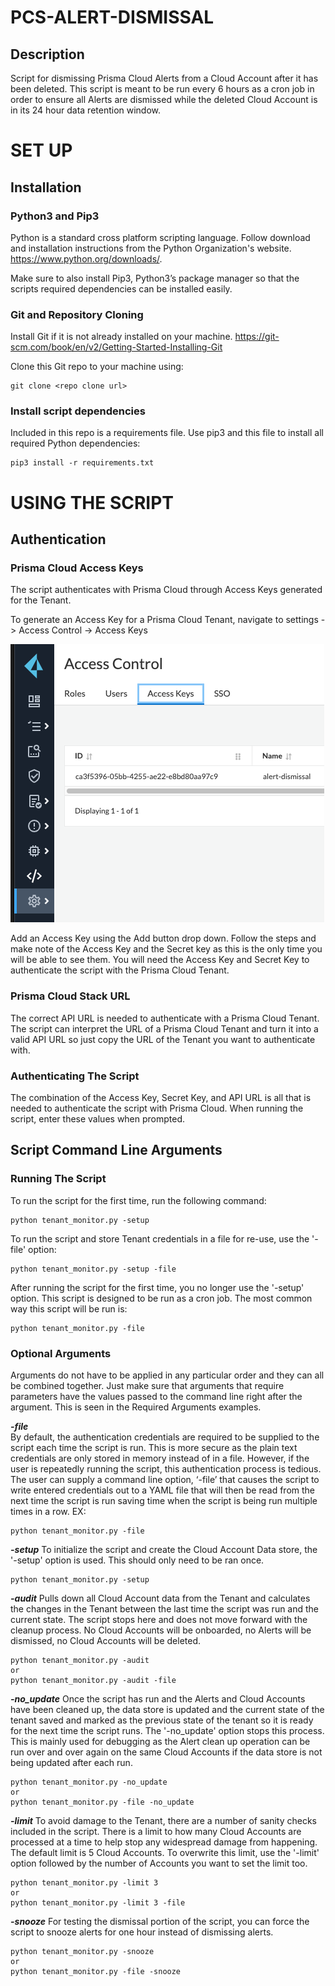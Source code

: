 # PCS-ALERT-DISMISSAL

## Description

Script for dismissing Prisma Cloud Alerts from a Cloud Account after it has been deleted. This script is meant to be run every 6 hours as a cron job in order to ensure all Alerts are dismissed while the deleted Cloud Account is in its 24 hour data retention window.

# SET UP

## Installation

### Python3 and Pip3 

Python is a standard cross platform scripting language. Follow download and installation instructions from the Python Organization's website. https://www.python.org/downloads/.

Make sure to also install Pip3, Python3’s package manager so that the scripts required dependencies can be installed easily.

### Git and Repository Cloning

Install Git if it is not already installed on your machine. https://git-scm.com/book/en/v2/Getting-Started-Installing-Git

Clone this Git repo to your machine using:
```
git clone <repo clone url>
```

### Install script dependencies

Included in this repo is a requirements file. Use pip3 and this file to install all required Python dependencies: 
```
pip3 install -r requirements.txt
```

# USING THE SCRIPT

## Authentication

### Prisma Cloud Access Keys

The script authenticates with Prisma Cloud through Access Keys generated for the Tenant.

To generate an Access Key for a Prisma Cloud Tenant, navigate to settings -> Access Control -> Access Keys

![alt text](https://github.com/PaloAltoNetworks/pcs-alert-dismissal/blob/main/access_keys.png?raw=true)

Add an Access Key using the Add button drop down. Follow the steps and make note of the Access Key and the Secret key as this is the only time you will be able to see them. You will need the Access Key and Secret Key to authenticate the script with the Prisma Cloud Tenant.

### Prisma Cloud Stack URL

The correct API URL is needed to authenticate with a Prisma Cloud Tenant. The script can interpret the URL of a Prisma Cloud Tenant and turn it into a valid API URL so just copy the URL of the Tenant you want to authenticate with.

### Authenticating The Script

The combination of the Access Key, Secret Key, and API URL is all that is needed to authenticate the script with Prisma Cloud. When running the script, enter these values when prompted. 

## Script Command Line Arguments

### Running The Script

To run the script for the first time, run the following command:
```
python tenant_monitor.py -setup
```

To run the script and store Tenant credentials in a file for re-use, use the '-file' option:
```
python tenant_monitor.py -setup -file
```

After running the script for the first time, you no longer use the '-setup' option. This script is designed to be run as a cron job. The most common way this script will be run is:
```
python tenant_monitor.py -file
```

### Optional Arguments

Arguments do not have to be applied in any particular order and they can all be combined together. Just make sure that arguments that require parameters have the values passed to the command line right after the argument. This is seen in the Required Arguments examples.

_**-file**_  
By default, the authentication credentials are required to be supplied to the script each time the script is run. This is more secure as the plain text credentials are only stored in memory instead of in a file. However, if the user is repeatedly running the script, this authentication process is tedious. The user can supply a command line option, ‘-file’ that causes the script to write entered credentials out to a YAML file that will then be read from the next time the script is run saving time when the script is being run multiple times in a row. EX:
```
python tenant_monitor.py -file
```

_**-setup**_
To initialize the script and create the Cloud Account Data store, the '-setup' option is used. This should only need to be ran once.
```
python tenant_monitor.py -setup
```

_**-audit**_
Pulls down all Cloud Account data from the Tenant and calculates the changes in the Tenant between the last time the script was run and the current state. The script stops here and does not move forward with the cleanup process. No Cloud Accounts will be onboarded, no Alerts will be dismissed, no Cloud Accounts will be deleted.
```
python tenant_monitor.py -audit
or
python tenant_monitor.py -audit -file
```

_**-no_update**_
Once the script has run and the Alerts and Cloud Accounts have been cleaned up, the data store is updated and the current state of the tenant saved and marked as the previous state of the tenant so it is ready for the next time the script runs. The '-no_update' option stops this process. This is mainly used for debugging as the Alert clean up operation can be run over and over again on the same Cloud Accounts if the data store is not being updated after each run.
```
python tenant_monitor.py -no_update
or
python tenant_monitor.py -file -no_update
```

_**-limit**_
To avoid damage to the Tenant, there are a number of sanity checks included in the script. There is a limit to how many Cloud Accounts are processed at a time to help stop any widespread damage from happening. The default limit is 5 Cloud Accounts. To overwrite this limit, use the '-limit' option followed by the number of Accounts you want to set the limit too.
```
python tenant_monitor.py -limit 3
or
python tenant_monitor.py -limit 3 -file
```

_**-snooze**_
For testing the dismissal portion of the script, you can force the script to snooze alerts for one hour instead of dismissing alerts.
```
python tenant_monitor.py -snooze
or
python tenant_monitor.py -file -snooze
```
